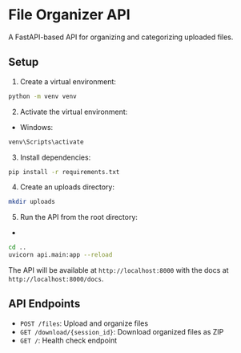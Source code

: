 # File Organizer API

A FastAPI-based API for organizing and categorizing uploaded files.

## Setup

1. Create a virtual environment:

```bash
python -m venv venv
```

2. Activate the virtual environment:

- Windows:

```bash
venv\Scripts\activate
```

3. Install dependencies:

```bash
pip install -r requirements.txt
```

4. Create an uploads directory:

```bash
mkdir uploads
```

5. Run the API from the root directory:
+
```bash
cd ..
uvicorn api.main:app --reload
```

The API will be available at `http://localhost:8000` with the docs at `http://localhost:8000/docs`.

## API Endpoints

- `POST /files`: Upload and organize files
- `GET /download/{session_id}`: Download organized files as ZIP
- `GET /`: Health check endpoint
